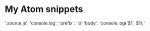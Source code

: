 # My Atom snippets

'.source.js':
  'console.log':
    'prefix': 'lo'
    'body': 'console.log(\'$1\', $1);'
